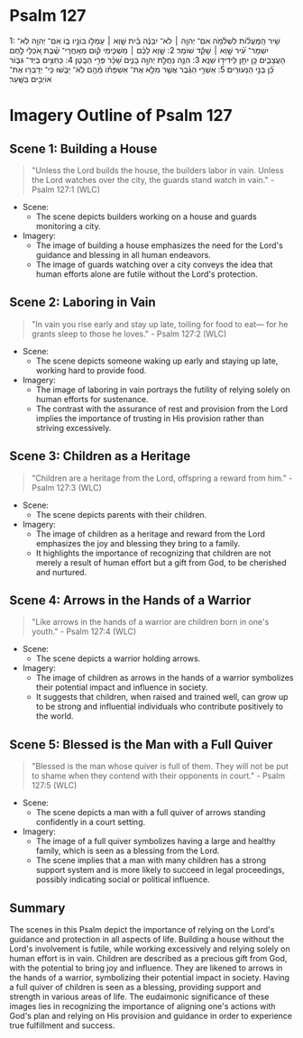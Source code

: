 # Psalm 127
1: שִׁ֥יר הַֽמַּֽעֲל֗וֹת לִשְׁלֹ֫מֹ֥ה אִם־ יְהוָ֤ה ׀ לֹא־ יִבְנֶ֬ה בַ֗יִת שָׁ֤וְא ׀ עָמְל֣וּ בוֹנָ֣יו בּ֑וֹ אִם־ יְהוָ֥ה לֹֽא־ יִשְׁמָר־ עִ֝֗יר שָׁ֤וְא ׀ שָׁקַ֬ד שׁוֹמֵֽר׃
2: שָׁ֤וְא לָכֶ֨ם ׀ מַשְׁכִּ֪ימֵי ק֡וּם מְאַֽחֲרֵי־ שֶׁ֗בֶת אֹ֭כְלֵי לֶ֣חֶם הָעֲצָבִ֑ים כֵּ֤ן יִתֵּ֖ן לִֽידִיד֣וֹ שֵׁנָֽא׃
3: הִנֵּ֤ה נַחֲלַ֣ת יְהוָ֣ה בָּנִ֑ים שָׂ֝כָ֗ר פְּרִ֣י הַבָּֽטֶן׃
4: כְּחִצִּ֥ים בְּיַד־ גִּבּ֑וֹר כֵּ֝֗ן בְּנֵ֣י הַנְּעוּרִֽים׃
5: אַשְׁרֵ֤י הַגֶּ֗בֶר אֲשֶׁ֤ר מִלֵּ֥א אֶת־ אַשְׁפָּת֗וֹ מֵ֫הֶ֥ם לֹֽא־ יֵבֹ֑שׁוּ כִּֽי־ יְדַבְּר֖וּ אֶת־ אוֹיְבִ֣ים בַּשָּֽׁעַר׃

# Imagery Outline of Psalm 127

## Scene 1: Building a House

> "Unless the Lord builds the house, the builders labor in vain. Unless the Lord watches over the city, the guards stand watch in vain." - Psalm 127:1 (WLC)

- Scene:
  - The scene depicts builders working on a house and guards monitoring a city.
- Imagery:
  - The image of building a house emphasizes the need for the Lord's guidance and blessing in all human endeavors.
  - The image of guards watching over a city conveys the idea that human efforts alone are futile without the Lord's protection.

## Scene 2: Laboring in Vain

> "In vain you rise early and stay up late, toiling for food to eat— for he grants sleep to those he loves." - Psalm 127:2 (WLC)

- Scene:
  - The scene depicts someone waking up early and staying up late, working hard to provide food.
- Imagery:
  - The image of laboring in vain portrays the futility of relying solely on human efforts for sustenance.
  - The contrast with the assurance of rest and provision from the Lord implies the importance of trusting in His provision rather than striving excessively.

## Scene 3: Children as a Heritage

> "Children are a heritage from the Lord, offspring a reward from him." - Psalm 127:3 (WLC)

- Scene:
  - The scene depicts parents with their children.
- Imagery:
  - The image of children as a heritage and reward from the Lord emphasizes the joy and blessing they bring to a family.
  - It highlights the importance of recognizing that children are not merely a result of human effort but a gift from God, to be cherished and nurtured.

## Scene 4: Arrows in the Hands of a Warrior

> "Like arrows in the hands of a warrior are children born in one's youth." - Psalm 127:4 (WLC)

- Scene:
  - The scene depicts a warrior holding arrows.
- Imagery:
  - The image of children as arrows in the hands of a warrior symbolizes their potential impact and influence in society.
  - It suggests that children, when raised and trained well, can grow up to be strong and influential individuals who contribute positively to the world.

## Scene 5: Blessed is the Man with a Full Quiver

> "Blessed is the man whose quiver is full of them. They will not be put to shame when they contend with their opponents in court." - Psalm 127:5 (WLC)

- Scene:
  - The scene depicts a man with a full quiver of arrows standing confidently in a court setting.
- Imagery:
  - The image of a full quiver symbolizes having a large and healthy family, which is seen as a blessing from the Lord.
  - The scene implies that a man with many children has a strong support system and is more likely to succeed in legal proceedings, possibly indicating social or political influence.

## Summary

The scenes in this Psalm depict the importance of relying on the Lord's guidance and protection in all aspects of life. Building a house without the Lord's involvement is futile, while working excessively and relying solely on human effort is in vain. Children are described as a precious gift from God, with the potential to bring joy and influence. They are likened to arrows in the hands of a warrior, symbolizing their potential impact in society. Having a full quiver of children is seen as a blessing, providing support and strength in various areas of life. The eudaimonic significance of these images lies in recognizing the importance of aligning one's actions with God's plan and relying on His provision and guidance in order to experience true fulfillment and success.